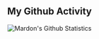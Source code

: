 
<h2 align="center"> My Github Activity </h2>

<p align='center'>
  <img align="center" src="https://github-readme-stats.vercel.app/api?username=mardontursunov&show_icons=true&theme=github" alt="Mardon's Github Statistics">
</p>

